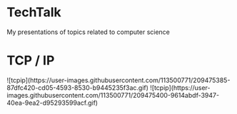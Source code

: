 # TechTalk
My presentations of topics related to computer science

<h1>TCP / IP</h1>
![tcpip](https://user-images.githubusercontent.com/113500771/209475385-87dfc420-cd05-4593-8530-b9445235f3ac.gif)
![tcpip](https://user-images.githubusercontent.com/113500771/209475400-9614abdf-3947-40ea-9ea2-d95293599acf.gif)
